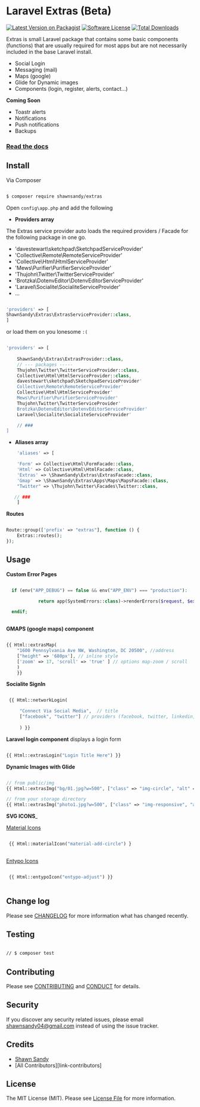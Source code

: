 # Laravel Extras (Beta)

[![Latest Version on Packagist][ico-version]][link-packagist]
[![Software License][ico-license]](LICENSE.md)
[![Total Downloads][ico-downloads]][link-downloads]

Extras is small Laravel package that contains some basic components (functions) that are usually required for most apps but are not necessarily included in the base Laravel install.

- Social Login 
- Messaging (mail)
- Maps (google)
- Glide for Dynamic images 
- Components (login, register, alerts, contact...)

__Coming Soon__

- Toastr alerts
- Notifications
- Push notifications
- Backups

### [Read the docs](/docs)

## Install

Via Composer

```bash

$ composer require shawnsandy/extras

```

Open `config\app.php` and add the following

* __Providers array__

The Extras service provider auto loads the required providers / Facade for the following package in one go.

- 'davestewart\sketchpad\SketchpadServiceProvider'
- 'Collective\Remote\RemoteServiceProvider'
- 'Collective\Html\HtmlServiceProvider'
- 'Mews\Purifier\PurifierServiceProvider'
- 'Thujohn\Twitter\TwitterServiceProvider'
- 'Brotzka\DotenvEditor\DotenvEditorServiceProvider'
- 'Laravel\Socialite\SocialiteServiceProvider'
- ...


```php

'providers' => [
ShawnSandy\Extras\ExtrasServiceProvider::class,
]

```

or load them on you lonesome `:(`

```php

'providers' => [
   
    ShawnSandy\Extras\ExtrasProvider::class,
    // --- packages -----
    Thujohn\Twitter\TwitterServiceProvider::class,        
    Collective\Html\HtmlServiceProvider::class,
    davestewart\sketchpad\SketchpadServiceProvider'
    Collective\Remote\RemoteServiceProvider'
    Collective\Html\HtmlServiceProvider'
    Mews\Purifier\PurifierServiceProvider'
    Thujohn\Twitter\TwitterServiceProvider'
    Brotzka\DotenvEditor\DotenvEditorServiceProvider'
    Laravel\Socialite\SocialiteServiceProvider'

    // ###
]

```

* __Aliases array__

``` php
    'aliases' => [

    'Form' => Collective\Html\FormFacade::class,
    'Html' => Collective\Html\HtmlFacade::class,
    'Extras' => \ShawnSandy\Extras\ExtrasFacade::class,
    'Gmap' => \ShawnSandy\Extras\Apps\Maps\MapsFacade::class,
    "Twitter" => \Thujohn\Twitter\Facades\Twitter::class,  

   // ###  
    ]

```

 __Routes__

```php

Route::group(['prefix' => "extras"], function () {
    Extras::routes();
});

`````



## Usage

__Custom Error Pages__

``` php

  if (env("APP_DEBUG") == false && env("APP_ENV") === "production"):

            return app(SystemErrors::class)->renderErrors($request, $exception);

  endif;
  
```

__GMAPS (google maps) component__


``` php

{{ Html::extrasMap(
    "1600 Pennsylvania Ave NW, Washington, DC 20500", //address
    ["height" => '680px'], // inline style
    ['zoom' => 17, 'scroll' => 'true' ] // options map-zoom / scroll
    ) 
    }}

```

__Socialite SignIn__

``` php

 {{ Html::networkLogin(

     "Connect Via Social Media",  // title
     ["facebook", "twitter"] // providers (facebook, twitter, linkedin, github)
     
     ) }}

 ```

 __Laravel login component__ displays a login form

 ``` php
 
 {{ Html::extrasLogin("Login Title Here") }}

 ```

 __Dynamic Images with Glide__ 

 ``` php
 
 // from public/img 
{{ Html::extrasImg("bg/01.jpg?w=500", ["class" => "img-circle", "alt" => "Glide image"]) }}

// from your storage directory
{{ Html::extrasImg("photo1.jpg?w=500", ["class" => "img-responsive", "alt" => "Glide image"], "/extras/img/") }}


 ```


__SVG ICONS___

[Material Icons](https://material.io/icons/)

``` php

 {{ Html::materialIcon("material-add-circle") }
 
```


 [Entypo Icons](http://www.entypo.com/)

 ``` php 
 
  {{ Html::entypoIcon("entypo-adjust") }}
  
```


## Change log

Please see [CHANGELOG](CHANGELOG.md) for more information what has changed recently.

## Testing

``` bash

// $ composer test

```

## Contributing

Please see [CONTRIBUTING](CONTRIBUTING.md) and [CONDUCT](CONDUCT.md) for details.

## Security

If you discover any security related issues, please email shawnsandy04@gmail.com instead of using the issue tracker.

## Credits

- [Shawn Sandy][link-author]
- [All Contributors][link-contributors]

## License

The MIT License (MIT). Please see [License File](LICENSE.md) for more information.

[ico-version]: https://img.shields.io/packagist/v/shawnsandy/extras.svg?style=flat-square
[ico-license]: https://img.shields.io/badge/license-MIT-brightgreen.svg?style=flat-square
[ico-travis]: https://img.shields.io/travis/shawnsandy/extras/master.svg?style=flat-square
[ico-scrutinizer]: https://img.shields.io/scrutinizer/coverage/g/shawnsandy/extras.svg?style=flat-square
[ico-code-quality]: https://img.shields.io/scrutinizer/g/shawnsandy/extras.svg?style=flat-square
[ico-downloads]: https://img.shields.io/packagist/dt/shawnsandy/extras.svg?style=flat-square

[link-packagist]: https://packagist.org/packages/shawnsandy/extras
[link-travis]: https://travis-ci.org/shawnsandy/extras
[link-scrutinizer]: https://scrutinizer-ci.com/g/shawnsandy/extras/code-structure
[link-code-quality]: https://scrutinizer-ci.com/g/shawnsandy/extras
[link-downloads]: https://packagist.org/packages/shawnsandy/extras
[link-author]: https://github.com/shawnsandy

